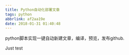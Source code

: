 ```yaml
---
title: Python自动化部署文章
tags: python
abbrlink: af2aa19e
date: 2018-01-31 01:40:48
---
```


python脚本实现一键自动新建文章，编译，预览，发布github.

Just test
